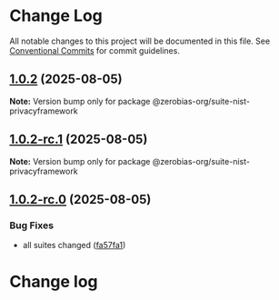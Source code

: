 # Change Log

All notable changes to this project will be documented in this file.
See [Conventional Commits](https://conventionalcommits.org) for commit guidelines.

## [1.0.2](https://github.com/zerobias-org/suite/compare/@zerobias-org/suite-nist-privacyframework@1.0.2-rc.1...@zerobias-org/suite-nist-privacyframework@1.0.2) (2025-08-05)

**Note:** Version bump only for package @zerobias-org/suite-nist-privacyframework





## [1.0.2-rc.1](https://github.com/zerobias-org/suite/compare/@zerobias-org/suite-nist-privacyframework@1.0.2-rc.0...@zerobias-org/suite-nist-privacyframework@1.0.2-rc.1) (2025-08-05)

**Note:** Version bump only for package @zerobias-org/suite-nist-privacyframework





## [1.0.2-rc.0](https://github.com/zerobias-org/suite/compare/@zerobias-org/suite-nist-privacyframework@1.0.1...@zerobias-org/suite-nist-privacyframework@1.0.2-rc.0) (2025-08-05)


### Bug Fixes

* all suites changed ([fa57fa1](https://github.com/zerobias-org/suite/commit/fa57fa1af7628003297df46b2d7740fe95bd2666))





# Change log
